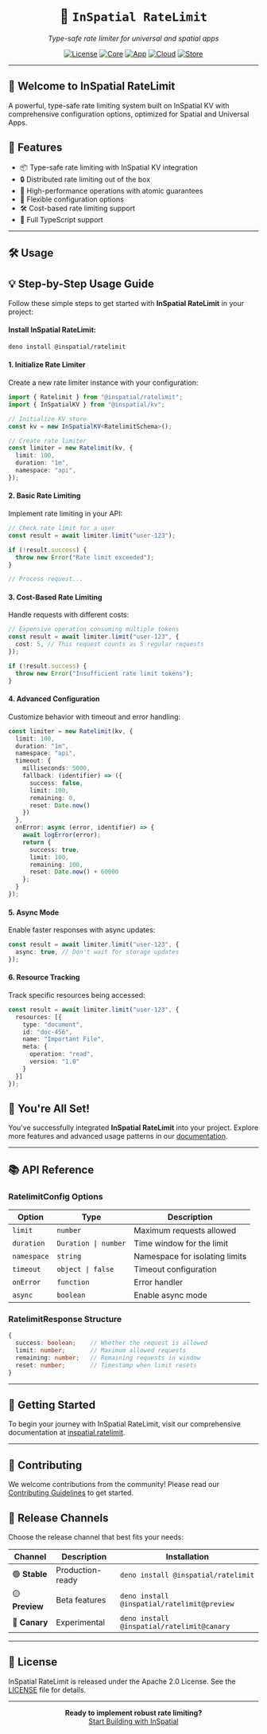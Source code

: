<div align="center">
  <!-- <img src="https://your-image-url.com/inspatial-logo.png" alt="InSpatial RateLimit Logo" width="200"/> -->

# 🚦 `InSpatial RateLimit`

_Type-safe rate limiter for universal and spatial apps_

[![License](https://img.shields.io/badge/license-Apache%202.0-blue.svg)](https://opensource.org/licenses/Apache-2.0)
[![Core](https://img.shields.io/badge/core-inspatial.dev-brightgreen.svg)](https://www.inspatial.dev)
[![App](https://img.shields.io/badge/app-inspatial.app-purple.svg)](https://www.inspatial.app)
[![Cloud](https://img.shields.io/badge/cloud-inspatial.cloud-yellow.svg)](https://www.inspatial.cloud)
[![Store](https://img.shields.io/badge/store-inspatial.store-red.svg)](https://www.inspatial.store)

</div>

---

## 🌟 Welcome to InSpatial RateLimit

A powerful, type-safe rate limiting system built on InSpatial KV with comprehensive configuration options, optimized for Spatial and Universal Apps.

## 🌟 Features

- 📦 Type-safe rate limiting with InSpatial KV integration
- 🔒 Distributed rate limiting out of the box
- 🚀 High-performance operations with atomic guarantees
- 🧩 Flexible configuration options
- 🛠️ Cost-based rate limiting support
- 💪 Full TypeScript support

---

## 🛠️ Usage

## 💡 Step-by-Step Usage Guide

Follow these simple steps to get started with **InSpatial RateLimit** in your project:

#### Install InSpatial RateLimit:

```bash
deno install @inspatial/ratelimit
```

#### 1. **Initialize Rate Limiter**

Create a new rate limiter instance with your configuration:

```typescript
import { Ratelimit } from "@inspatial/ratelimit";
import { InSpatialKV } from "@inspatial/kv";

// Initialize KV store
const kv = new InSpatialKV<RatelimitSchema>();

// Create rate limiter
const limiter = new Ratelimit(kv, {
  limit: 100,
  duration: "1m",
  namespace: "api",
});
```

#### 2. **Basic Rate Limiting**

Implement rate limiting in your API:

```typescript
// Check rate limit for a user
const result = await limiter.limit("user-123");

if (!result.success) {
  throw new Error("Rate limit exceeded");
}

// Process request...
```

#### 3. **Cost-Based Rate Limiting**

Handle requests with different costs:

```typescript
// Expensive operation consuming multiple tokens
const result = await limiter.limit("user-123", {
  cost: 5, // This request counts as 5 regular requests
});

if (!result.success) {
  throw new Error("Insufficient rate limit tokens");
}
```

#### 4. **Advanced Configuration**

Customize behavior with timeout and error handling:

```typescript
const limiter = new Ratelimit(kv, {
  limit: 100,
  duration: "1m",
  namespace: "api",
  timeout: {
    milliseconds: 5000,
    fallback: (identifier) => ({
      success: false,
      limit: 100,
      remaining: 0,
      reset: Date.now()
    })
  },
  onError: async (error, identifier) => {
    await logError(error);
    return {
      success: true,
      limit: 100,
      remaining: 100,
      reset: Date.now() + 60000
    };
  }
});
```

#### 5. **Async Mode**

Enable faster responses with async updates:

```typescript
const result = await limiter.limit("user-123", {
  async: true, // Don't wait for storage updates
});
```

#### 6. **Resource Tracking**

Track specific resources being accessed:

```typescript
const result = await limiter.limit("user-123", {
  resources: [{
    type: "document",
    id: "doc-456",
    name: "Important File",
    meta: {
      operation: "read",
      version: "1.0"
    }
  }]
});
```

## 🎉 You're All Set!

You've successfully integrated **InSpatial RateLimit** into your project. Explore more features and advanced usage patterns in our [documentation](https://www.inspatial.cloud/ratelimit).

---

## 📚 API Reference

### RatelimitConfig Options

| Option | Type | Description |
|--------|------|-------------|
| `limit` | `number` | Maximum requests allowed |
| `duration` | `Duration \| number` | Time window for the limit |
| `namespace` | `string` | Namespace for isolating limits |
| `timeout` | `object \| false` | Timeout configuration |
| `onError` | `function` | Error handler |
| `async` | `boolean` | Enable async mode |

### RatelimitResponse Structure

```typescript
{
  success: boolean;    // Whether the request is allowed
  limit: number;       // Maximum allowed requests
  remaining: number;   // Remaining requests in window
  reset: number;       // Timestamp when limit resets
}
```

---

## 🚀 Getting Started

To begin your journey with InSpatial RateLimit, visit our comprehensive documentation at [inspatial.ratelimit](https://www.inspatial.ratelimit).

---

## 🤝 Contributing

We welcome contributions from the community! Please read our [Contributing Guidelines](CONTRIBUTING.md) to get started.

## 🚀 Release Channels

Choose the release channel that best fits your needs:

| Channel        | Description                           | Installation                              |
| -------------- | ------------------------------------- | ----------------------------------------- |
| 🟢 **Stable**  | Production-ready              | `deno install @inspatial/ratelimit`        |
| 🟡 **Preview** | Beta features                   | `deno install @inspatial/ratelimit@preview` |
| 🔴 **Canary**  | Experimental | `deno install @inspatial/ratelimit@canary`  |

---

## 📄 License

InSpatial RateLimit is released under the Apache 2.0 License. See the [LICENSE](LICENSE) file for details.

---

<div align="center">
  <strong>Ready to implement robust rate limiting?</strong>
  <br>
  <a href="https://www.inspatial.app">Start Building with InSpatial</a>
</div>